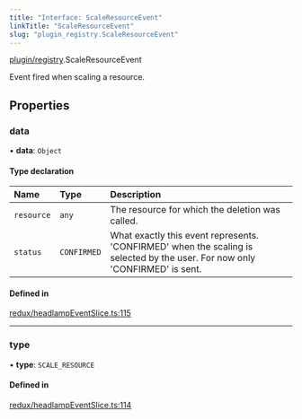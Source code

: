 ```yaml
---
title: "Interface: ScaleResourceEvent"
linkTitle: "ScaleResourceEvent"
slug: "plugin_registry.ScaleResourceEvent"
---
```


[plugin/registry](../modules/plugin_registry.md).ScaleResourceEvent

Event fired when scaling a resource.

## Properties

### data

• **data**: `Object`

#### Type declaration

| Name | Type | Description |
| :------ | :------ | :------ |
| `resource` | `any` | The resource for which the deletion was called. |
| `status` | `CONFIRMED` | What exactly this event represents. 'CONFIRMED' when the scaling is selected by the user. For now only 'CONFIRMED' is sent. |

#### Defined in

[redux/headlampEventSlice.ts:115](https://github.com/headlamp-k8s/headlamp/blob/2ce94491/frontend/src/redux/headlampEventSlice.ts#L115)

___

### type

• **type**: `SCALE_RESOURCE`

#### Defined in

[redux/headlampEventSlice.ts:114](https://github.com/headlamp-k8s/headlamp/blob/2ce94491/frontend/src/redux/headlampEventSlice.ts#L114)
